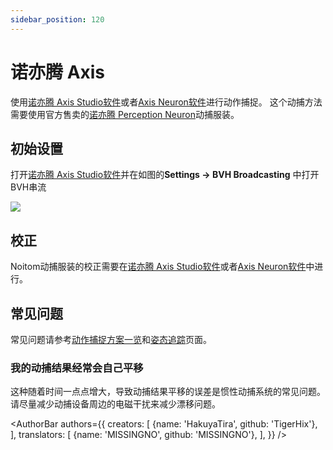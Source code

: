 ```yaml
---
sidebar_position: 120
---
```


# 诺亦腾 Axis

使用[诺亦腾 Axis Studio软件](https://neuronmocap.com/pages/axis-studio)或者[Axis Neuron软件](https://neuronmocap.com/pages/axis-neuron)进行动作捕捉。 这个动捕方法需要使用官方售卖的[诺亦腾 Perception Neuron](https://neuronmocap.com/)动捕服装。

## 初始设置

打开[诺亦腾 Axis Studio软件](https://neuronmocap.com/pages/axis-studio)并在如图的**Settings → BVH Broadcasting** 中打开BVH串流

![](/doc-img/en-noitom-1.png)

## 校正

Noitom动捕服装的校正需要在[诺亦腾 Axis Studio软件](https://neuronmocap.com/pages/axis-studio)或者[Axis Neuron软件](https://neuronmocap.com/pages/axis-neuron)中进行。

## 常见问题

常见问题请参考[动作捕捉方案一览](overview#FAQ)和[姿态追踪](body-tracking#FAQ)页面。

### 我的动捕结果经常会自己平移

这种随着时间一点点增大，导致动捕结果平移的误差是惯性动捕系统的常见问题。请尽量减少动捕设备周边的电磁干扰来减少漂移问题。

<AuthorBar authors={{
  creators: [
    {name: 'HakuyaTira', github: 'TigerHix'},
  ],
  translators: [
    {name: 'MISSINGNO', github: 'MISSINGNO'},
  ],
}} />